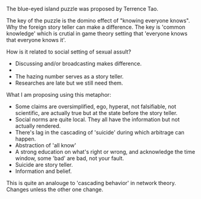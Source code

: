 The blue-eyed island puzzle was proposed by Terrence Tao. 



The key of the puzzle is the domino effect of "knowing everyone knows". Why the foreign story teller can make a difference. The key is 'common knowledge' which is crutial in game theory setting that 'everyone knows that everyone knows it'. 

How is it related to social setting of sexual assult? 

- Discussing and/or broadcasting makes difference. 
- 
- The hazing number serves as a story teller. 
- Researches are late but we still need them. 

What I am proposing using this metaphor:
- Some claims are oversimplified, ego, hyperat, not falsifiable, not scientific, are actually true but at the state before the story teller. 
- Social norms are quite local. They all have the information but not actually rendered. 
- There's lag in the cascading of 'suicide' during which arbitrage can happen. 
- Abstraction of 'all know'
- A strong education on what's right or wrong, and acknowledge the time window, some 'bad' are bad, not your fault. 
- Suicide are story teller.
- Information and belief.



This is quite an analouge to 'cascading behavior' in network theory. 
Changes unless the other one change. 

